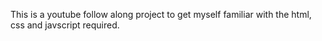 This is a youtube follow along project to get myself familiar with the html, css and javscript required.